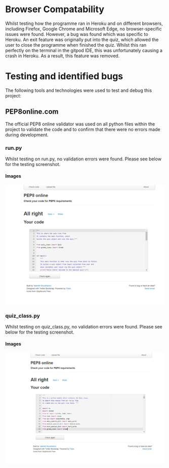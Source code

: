 # Browser Compatability
Whilst testing how the programme ran in Heroku and on different browsers, including Firefox, Google Chrome and Microsoft Edge, no browser-specific issues were found. However, a bug was found which was specific to Heroku. An exit feature was originally put into the quiz, which allowed the user to close the programme when finished the quiz. Whilst this ran perfectly on the terminal in the gitpod IDE, this was unfortunately causing a crash in Heroku. As a result, this feature was removed.

# Testing and identified bugs
The following tools and technologies were used to test and debug this project:
## **PEP8online.com**
The official PEP8 online validator was used on all python files within the project to validate the code and to confirm that there were no errors made during development. 
### run.py
Whilst testing on run.py, no validation errors were found. Please see below for the testing screenshot.
#### **Images**  
  ![PEP8online testing image of run.py](assets/testing-images/run.py-testing-pep8online.png "PEP8online testing image of run.py")
### quiz_class.py
Whilst testing on quiz_class.py, no validation errors were found. Please see below for the testing screenshot.
#### **Images**  
  ![PEP8online testing image of quiz_class.py](assets/testing-images/quiz_class.py-testing-pep8online.png "PEP8online testing image of quiz_class.py")


